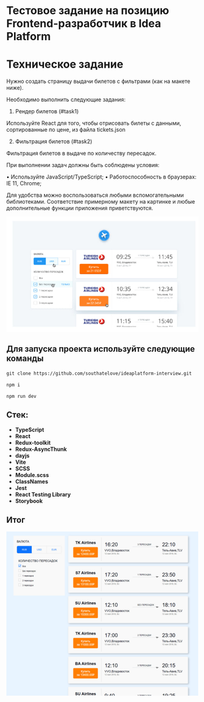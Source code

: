 # Тестовое задание на позицию Frontend-разработчик в Idea Platform

# Техническое задание

Нужно создать страницу выдачи билетов с фильтрами (как на макете ниже).

Необходимо выполнить следующие задания:

1. Рендер билетов (#task1)

Используйте React для того, чтобы отрисовать билеты с данными, сортированные по цене, из файла tickets.json

2. Фильтрация билетов (#task2)

Фильтрация билетов в выдаче по количеству пересадок.

При выполнении задач должны быть соблюдены условия:

• Используйте JavaScript/TypeScript;
• Работоспособность в браузерах: IE 11, Chrome;

Для удобства можно воспользоваться любыми вспомогательными библиотеками. Соответствие примерному макету на картинке и любые дополнительные функции приложения приветствуются.

![alt text](/public/preview-interview.jpg)

## Для запуска проекта используйте следующие команды

```
git clone https://github.com/southatelove/ideaplatform-interview.git
```

```
npm i
```

```
npm run dev
```

## Стек:

- **TypeScript**
- **React**
- **Redux-toolkit**
- **Redux-AsyncThunk**
- **dayjs**
- **Vite**
- **SCSS**
- **Module.scss**
- **ClassNames**
- **Jest**
- **React Testing Library**
- **Storybook**

## Итог

![alt text](/public/result-idea-platform.jpg)
